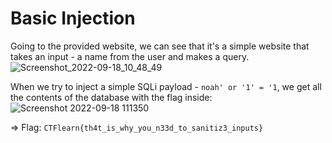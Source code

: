 # Basic Injection

Going to the provided website, we can see that it's a simple website that takes an input - a name from the user and makes a query.\
<img src="https://user-images.githubusercontent.com/89294020/190885443-224cb4e6-9ab6-4fd5-a427-15ab708e5cf3.png" alt="Screenshot_2022-09-18_10_48_49" data-size="original">

When we try to inject a simple SQLi payload - `noah' or '1' = '1`, we get all the contents of the database with the flag inside:\
![Screenshot 2022-09-18 111350](https://user-images.githubusercontent.com/89294020/190885475-5d31ee77-07d7-4413-8c35-46606f476c8e.png)&#x20;

\=> Flag: `CTFlearn{th4t_is_why_you_n33d_to_sanitiz3_inputs}`
